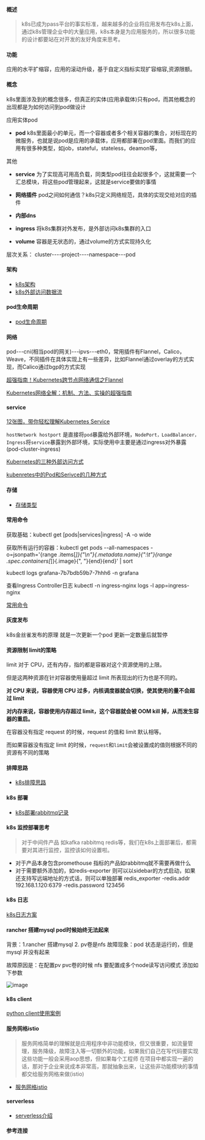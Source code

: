 #### 概述
> k8s已成为pass平台的事实标准，越来越多的企业将应用发布在k8s上面，通过k8s管理企业中的大量应用，k8s本身是为应用服务的，所以很多功能的设计都要站在对开发的友好角度来思考。

#### 功能
应用的水平扩缩容，应用的滚动升级，基于自定义指标实现扩容缩容,资源限额。

#### 概念
k8s里面涉及到的概念很多，但真正的实体(应用承载体)只有pod，而其他概念的出现都是为如何访问到pod做设计


应用实体pod

- **pod** k8s里面最小的单元，而一个容器或者多个相关容器的集合，对标现在的微服务，也就是说pod是应用的承载体，应用都部署在pod里面。而我们的应用有很多种类型，如job，stateful，stateless，deamon等，

其他

- **service** 为了实现高可用高负载，同类型pod往往会起很多个，这就需要一个汇总模块，将这些pod管理起来，这就是service要做的事情

- **网络插件** pod之间如何通信？k8s只定义网络规范，具体的实现交给对应的插件

- **内部dns** 
- **ingress** 将k8s集群对外发布，是外部访问k8s集群的入口
- **volume** 容器是无状态的，通过volume的方式实现持久化

层次关系： cluster----project----namespace---pod

#### 架构
* [k8s架构](k8s.md)
* [k8s外部访问数据流](dataflow.md)

#### pod生命周期
* [pod生命周期](pod_life.md)
#### 网络
pod---cni(相当pod的网关)---ipvs---eth0，常用插件有Flannel，Calico，Weave，不同插件在具体实现上有一些差异，比如Flannel通过overlay的方式实现，而Calico通过bgp的方式实现

[超强指南！Kubernetes跨节点网络通信之Flannel](https://mp.weixin.qq.com/s/uJR4YmUuSCjgEi-VNkTLnA)

[Kubernetes网络全解：机制、方法、实操的超强指南](https://mp.weixin.qq.com/s/YO-MPJFei6flcvQdktQRww)

#### service
[12张图，带你轻松理解Kubernetes Service](https://mp.weixin.qq.com/s/dAujOyQLJOuzSu-tamH7zA)

`hostNetwork hostport` 是直接将`pod`暴露给外部环境，`NodePort，LoadBalancer，Ingress`将`service`暴露到外部环境，实际使用中主要是通过ingress对外暴露(pod-cluster-ingress)

[Kubernetes的三种外部访问方式](http://dockone.io/article/4884)

[kubenretes中的Pod和Serivce的几种方式](https://jimmysong.io/blog/accessing-kubernetes-pods-from-outside-of-the-cluster/)

#### 存储
* [存储类型](k8s_data.md)

#### 常用命令

获取基础：kubectl get [pods|services|ingress] -A  -o wide

获取所有运行的容器：kubectl get pods --all-namespaces -o=jsonpath='{range .items[*]}{"\n"}{.metadata.name}{":\t"}{range .spec.containers[*]}{.image}{", "}{end}{end}' | sort

kubectl logs grafana-7b7bdb59b7-7hhh6 -n grafana

查看Ingress Controller日志
kubectl -n ingress-nginx logs -l app=ingress-nginx

[常用命令](https://www.huaweicloud.com/articles/7d96cb778b661628f5c522e0fd1dda8d.html)

#### 灰度发布
k8s金丝雀发布的原理 就是一次更新一个pod 更新一定数量后就暂停

#### 资源限制 limit的策略

limit 对于 CPU，还有内存，指的都是容器对这个资源使用的上限。

但是这两种资源在针对容器使用量超过 limit 所表现出的行为也是不同的。

**对 CPU 来说，容器使用 CPU 过多，内核调度器就会切换，使其使用的量不会超过 limit**

**对内存来说，容器使用内存超过 limit，这个容器就会被 OOM kill 掉，从而发生容器的重启。**

在容器没有指定 request 的时候，request 的值和 limit 默认相等。

而如果容器没有指定 limit 的时候，`request`和`limit`会被设置成的值则根据不同的资源有不同的策略

#### 排障思路

* [k8s排障思路](k8s_error_guide.md)

#### k8s 部署
* [k8s部署rabbitmq记录](k8s_rabbitmq.md)

#### k8s 监控部署思考
> 对于中间件产品 如kafka rabbitmq redis等，我们在k8s上面部署后，都需要对其进行监控，监控该如何设置啦。

- 对于产品本身包含promethouse 指标的产品如rabbitmq就不需要再做什么
- 对于需要额外添加的，如redis-exporter 则可以以sidebar的方式启动，如果还支持写远端地址的方式话，则可以单独部署 redis_exporter  -redis.addr 192.168.1.120:6379  -redis.password 123456 


#### k8s 日志
[k8s日志方案](k8s_log.md)

#### rancher 搭建mysql pod时候始终无法起来
背景：1.rancher 搭建mysql 2. pv卷是nfs 
故障现象：pod 状态是运行的，但是mysql 并没有起来

故障原因是：在配置pv pvc卷的时候 nfs 要配置成多个node读写访问模式 添加如下参数

![image](https://user-images.githubusercontent.com/30467613/119460285-19fe9180-bd71-11eb-84c5-59b635661580.png)


#### k8s client
[python client使用案例](k8s_python_client.md)

#### 服务网格istio
> 服务网格简单的理解就是应用程序中非功能模块，但又很重要，如流量管理，服务降级，故障注入等一切额外的功能，如果我们自己在写代码要实现这些功能一般会采用aop思想，但如果每个工程师
在项目中都实现一遍的话，那对于企业来说成本非常高，那就抽象出来，让这些非功能模块的事情都交给服务网格来做(istio)

* [服务网格istio](istio.md)

#### serverless
* [serverless介绍](serverless.md)
#### 参考连接





